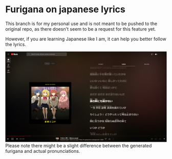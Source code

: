 # Furigana on japanese lyrics
This branch is for my personal use and is not meant to be pushed to the original repo, as there doesn't seem to be a request for this feature yet.

However, if you are learning Japanese like I am, it can help you better follow the lyrics.

![Example](images/example.png)
Please note there might be a slight difference between the generated furigana and actual pronunciations.
